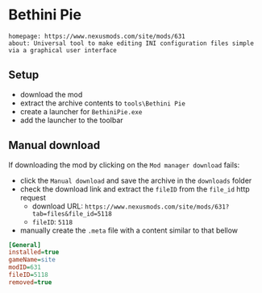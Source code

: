# Bethini Pie

```project_info
homepage: https://www.nexusmods.com/site/mods/631
about: Universal tool to make editing INI configuration files simple via a graphical user interface
```

## Setup

* download the mod
* extract the archive contents to `tools\Bethini Pie`
* create a launcher for `BethiniPie.exe`
* add the launcher to the toolbar

## Manual download

If downloading the mod by clicking on the `Mod manager download` fails:

* click the `Manual download` and save the archive in the `downloads` folder
* check the download link and extract the `fileID` from the `file_id` http request
  * download URL: `https://www.nexusmods.com/site/mods/631?tab=files&file_id=5118`
  * `fileID`: `5118`
* manually create the `.meta` file with a content similar to that bellow

```ini
[General]
installed=true
gameName=site
modID=631
fileID=5118
removed=true
```
